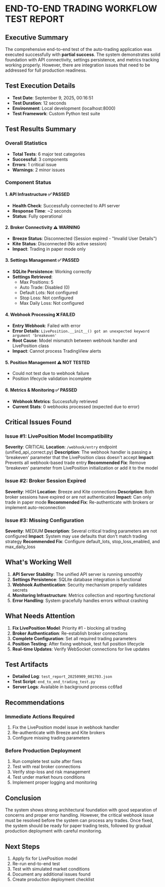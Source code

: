# END-TO-END TRADING WORKFLOW TEST REPORT

## Executive Summary
The comprehensive end-to-end test of the auto-trading application was executed successfully with **partial success**. The system demonstrates solid foundation with API connectivity, settings persistence, and metrics tracking working properly. However, there are integration issues that need to be addressed for full production readiness.

## Test Execution Details
- **Test Date**: September 9, 2025, 00:16:51
- **Test Duration**: 12 seconds
- **Environment**: Local development (localhost:8000)
- **Test Framework**: Custom Python test suite

## Test Results Summary

### Overall Statistics
- **Total Tests**: 6 major test categories
- **Successful**: 3 components
- **Errors**: 1 critical issue
- **Warnings**: 2 minor issues

### Component Status

#### 1. API Infrastructure ✅ PASSED
- **Health Check**: Successfully connected to API server
- **Response Time**: ~2 seconds
- **Status**: Fully operational

#### 2. Broker Connectivity ⚠️ WARNING
- **Breeze Status**: Disconnected (Session expired - "Invalid User Details")
- **Kite Status**: Disconnected (No active session)
- **Impact**: Trading in paper mode only

#### 3. Settings Management ✅ PASSED
- **SQLite Persistence**: Working correctly
- **Settings Retrieved**:
  - Max Positions: 5
  - Auto Trade: Disabled (0)
  - Default Lots: Not configured
  - Stop Loss: Not configured
  - Max Daily Loss: Not configured

#### 4. Webhook Processing ❌ FAILED
- **Entry Webhook**: Failed with error
- **Error Details**: `LivePosition.__init__() got an unexpected keyword argument 'breakeven'`
- **Root Cause**: Model mismatch between webhook handler and LivePosition class
- **Impact**: Cannot process TradingView alerts

#### 5. Position Management ⚠️ NOT TESTED
- Could not test due to webhook failure
- Position lifecycle validation incomplete

#### 6. Metrics & Monitoring ✅ PASSED
- **Webhook Metrics**: Successfully retrieved
- **Current Stats**: 0 webhooks processed (expected due to error)

## Critical Issues Found

### Issue #1: LivePosition Model Incompatibility
**Severity**: CRITICAL
**Location**: `/webhook/entry` endpoint (unified_api_correct.py)
**Description**: The webhook handler is passing a 'breakeven' parameter that the LivePosition class doesn't accept
**Impact**: Prevents all webhook-based trade entry
**Recommended Fix**: Remove 'breakeven' parameter from LivePosition initialization or add it to the model

### Issue #2: Broker Session Expired
**Severity**: HIGH
**Location**: Breeze and Kite connections
**Description**: Both broker sessions have expired or are not authenticated
**Impact**: Can only trade in paper mode
**Recommended Fix**: Re-authenticate with brokers or implement auto-reconnection

### Issue #3: Missing Configuration
**Severity**: MEDIUM
**Description**: Several critical trading parameters are not configured
**Impact**: System may use defaults that don't match trading strategy
**Recommended Fix**: Configure default_lots, stop_loss_enabled, and max_daily_loss

## What's Working Well

1. **API Server Stability**: The unified API server is running smoothly
2. **Settings Persistence**: SQLite database integration is functional
3. **Webhook Authentication**: Security mechanism properly validates secrets
4. **Monitoring Infrastructure**: Metrics collection and reporting functional
5. **Error Handling**: System gracefully handles errors without crashing

## What Needs Attention

1. **Fix LivePosition Model**: Priority #1 - blocking all trading
2. **Broker Authentication**: Re-establish broker connections
3. **Complete Configuration**: Set all required trading parameters
4. **Position Testing**: After fixing webhook, test full position lifecycle
5. **Real-time Updates**: Verify WebSocket connections for live updates

## Test Artifacts
- **Detailed Log**: `test_report_20250909_001703.json`
- **Test Script**: `end_to_end_trading_test.py`
- **Server Logs**: Available in background process cc6fad

## Recommendations

### Immediate Actions Required
1. Fix the LivePosition model issue in webhook handler
2. Re-authenticate with Breeze and Kite brokers
3. Configure missing trading parameters

### Before Production Deployment
1. Run complete test suite after fixes
2. Test with real broker connections
3. Verify stop-loss and risk management
4. Test under market hours conditions
5. Implement proper logging and monitoring

## Conclusion
The system shows strong architectural foundation with good separation of concerns and proper error handling. However, the critical webhook issue must be resolved before the system can process any trades. Once fixed, the system should be ready for paper trading tests, followed by gradual production deployment with careful monitoring.

## Next Steps
1. Apply fix for LivePosition model
2. Re-run end-to-end test
3. Test with simulated market conditions
4. Document any additional issues found
5. Create production deployment checklist